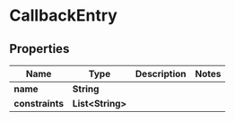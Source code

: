 

# CallbackEntry


## Properties

Name | Type | Description | Notes
------------ | ------------- | ------------- | -------------
**name** | **String** |  | 
**constraints** | **List&lt;String&gt;** |  | 



